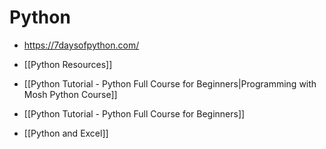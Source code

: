 # Python

- https://7daysofpython.com/
- [[Python Resources]]
- [[Python Tutorial - Python Full Course for Beginners|Programming with Mosh Python Course]]
- [[Python Tutorial - Python Full Course for Beginners]]

- [[Python and Excel]]